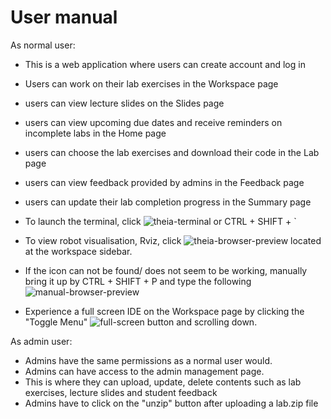 # User manual 

As normal user:

* This is a web application where users can create account and log in
* Users can work on their lab exercises in the Workspace page
* users can view lecture slides on the Slides page
* users can view upcoming due dates and receive reminders on incomplete labs in the Home page
* users can choose the lab exercises and download their code in the Lab page
* users can view feedback provided by admins in the Feedback page
* users can update their lab completion progress in the Summary page

* To launch the terminal, click ![theia-terminal](https://github.com/nicholasl00/robotics-web-app/blob/master/src/django_project/static/images/terminal.png) or CTRL + SHIFT + `
* To view robot visualisation, Rviz, click ![theia-browser-preview](https://github.com/nicholasl00/robotics-web-app/blob/master/src/django_project/static/images/browser-preview-icon.png) located at the workspace sidebar.
* If the icon can not be found/ does not seem to be working, manually bring it up by CTRL + SHIFT + P and type the following ![manual-browser-preview](https://github.com/nicholasl00/robotics-web-app/blob/master/src/django_project/static/images/manual-browser-preview.png)
* Experience a full screen IDE on the Workspace page by clicking the "Toggle Menu"  ![full-screen](https://github.com/nicholasl00/robotics-web-app/blob/master/src/django_project/static/images/toggle-menu.png) button and scrolling down.

As admin user:

* Admins have the same permissions as a normal user would.
* Admins can have access to the admin management page. 
* This is where they can upload, update, delete contents such as lab exercises, lecture slides and student feedback
* Admins have to click on the "unzip" button after uploading a lab.zip file
